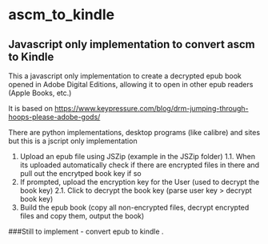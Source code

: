 # ascm_to_kindle

## Javascript only implementation to convert ascm to Kindle

This a javascript only implementation to create a decrypted epub book opened in Adobe Digital Editions, allowing it to open in other epub readers (Apple Books, etc.)

It is based on https://www.keypressure.com/blog/drm-jumping-through-hoops-please-adobe-gods/

There are python implementations, desktop programs (like calibre) and sites but this is a jscript only implementation

1. Upload an epub file using JSZip (example in the JSZip folder)
1.1. When its uploaded automatically check if there are encrypted files in there and pull out the encrytped book key if so
2. If prompted, upload the encryption key for the User (used to decrypt the book key)
2.1. Click to decrypt the book key (parse user key > decrypt book key)
3. Build the epub book (copy all non-encrypted files, decrypt encrypted files and copy them, output the book)

###Still to implement - convert epub to kindle
.
